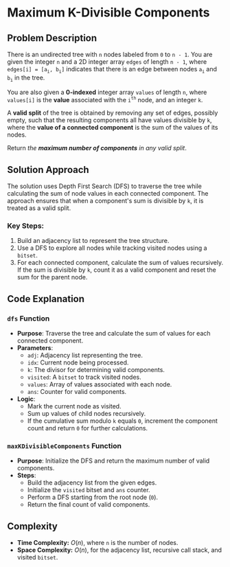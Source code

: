 # Maximum K-Divisible Components

## Problem Description

There is an undirected tree with `n` nodes labeled from `0` to `n - 1`. You are given the integer `n` and a 2D integer array `edges` of length `n - 1`, where `edges[i] = [a`<sub>`i`</sub>`, b`<sub>`i`</sub>`]` indicates that there is an edge between nodes `a`<sub>`i`</sub> and `b`<sub>`i`</sub> in the tree.  

You are also given a **0-indexed** integer array `values` of length `n`, where `values[i]` is the **value** associated with the `i`<sup>`th`</sup> node, and an integer `k`.  

A **valid split** of the tree is obtained by removing any set of edges, possibly empty, such that the resulting components all have values divisible by `k`, where the **value of a connected component** is the sum of the values of its nodes.  

Return *the **maximum number of components** in any valid split*.

## Solution Approach

The solution uses Depth First Search (DFS) to traverse the tree while calculating the sum of node values in each connected component. The approach ensures that when a component's sum is divisible by `k`, it is treated as a valid split.  

### Key Steps:
1. Build an adjacency list to represent the tree structure.
2. Use a DFS to explore all nodes while tracking visited nodes using a `bitset`.
3. For each connected component, calculate the sum of values recursively. If the sum is divisible by `k`, count it as a valid component and reset the sum for the parent node.

## Code Explanation

### `dfs` Function

- **Purpose**: Traverse the tree and calculate the sum of values for each connected component.
- **Parameters**:
  - `adj`: Adjacency list representing the tree.
  - `idx`: Current node being processed.
  - `k`: The divisor for determining valid components.
  - `visited`: A `bitset` to track visited nodes.
  - `values`: Array of values associated with each node.
  - `ans`: Counter for valid components.
- **Logic**:
  - Mark the current node as visited.
  - Sum up values of child nodes recursively.
  - If the cumulative sum modulo `k` equals `0`, increment the component count and return `0` for further calculations.

### `maxKDivisibleComponents` Function

- **Purpose**: Initialize the DFS and return the maximum number of valid components.
- **Steps**:
  - Build the adjacency list from the given edges.
  - Initialize the `visited` bitset and `ans` counter.
  - Perform a DFS starting from the root node (`0`).
  - Return the final count of valid components.

## Complexity

- **Time Complexity:** $O(n)$, where `n` is the number of nodes.
- **Space Complexity:** $O(n)$, for the adjacency list, recursive call stack, and visited `bitset`.
